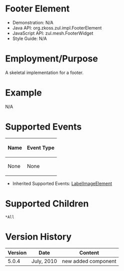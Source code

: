 

# Footer Element

- Demonstration: N/A
- Java API: <javadoc>org.zkoss.zul.impl.FooterElement</javadoc>
- JavaScript API:
  <javadoc directory="jsdoc">zul.mesh.FooterWidget</javadoc>
- Style Guide: N/A

# Employment/Purpose

A skeletal implementation for a footer.

# Example

N/A

# Supported Events

<table>
<thead>
<tr class="header">
<th><center>
<p>Name</p>
</center></th>
<th><center>
<p>Event Type</p>
</center></th>
</tr>
</thead>
<tbody>
<tr class="odd">
<td><p>None</p></td>
<td><p>None</p></td>
</tr>
</tbody>
</table>

- Inherited Supported Events: [
  LabelImageElement](ZK_Component_Reference/Base_Components/LabelImageElement#Supported_Events)

# Supported Children

`*All`

# Version History

| Version | Date       | Content             |
|---------|------------|---------------------|
| 5.0.4   | July, 2010 | new added component |


